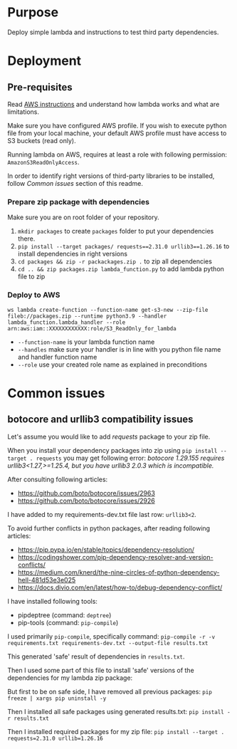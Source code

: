 # Purpose

Deploy simple lambda and instructions to test third party dependencies.

# Deployment

## Pre-requisites

Read [AWS instructions](https://docs.aws.amazon.com/lambda/latest/dg/python-package.html) and understand how lambda works and what are limitations.

Make sure you have configured AWS profile. If you wish to execute python file from your local machine, your default AWS profile must have access to S3 buckets (read only).

Running lambda on AWS, requires at least a role with following permission: `AmazonS3ReadOnlyAccess`.

In order to identify right versions of third-party libraries to be installed, follow *Common issues* section of this readme.


### Prepare zip package with dependencies

Make sure you are on root folder of your repository.
1. `mkdir packages` to create `packages` folder to put your dependencies there.
2. `pip install --target packages/ requests==2.31.0 urllib3==1.26.16` to install dependencies in right versions
3. `cd packages && zip -r packackages.zip .` to zip all dependencies
4. `cd .. && zip packages.zip lambda_function.py` to add lambda python file to zip

### Deploy to AWS

`ws lambda create-function --function-name get-s3-new --zip-file fileb://packages.zip --runtime python3.9 --handler lambda_function.lambda_handler --role arn:aws:iam::XXXXXXXXXXXX:role/S3_ReadOnly_for_lambda`

* `--function-name` is your lambda function name
* `--handles` make sure your handler is in line with you python file name and handler function name
* `--role` use your created role name as explained in preconditions


# Common issues

## botocore and urllib3 compatibility issues

Let's assume you would like to add *requests* package to your zip file.

When you install your dependency packages into zip using `pip install --target
. requests` you may get following error: *botocore 1.29.155 requires
urllib3<1.27,>=1.25.4, but you have urllib3 2.0.3 which is incompatible.*

After consulting following articles:
* https://github.com/boto/botocore/issues/2963
* https://github.com/boto/botocore/issues/2926

I have added to my requirements-dev.txt file last row: `urllib3<2`.

To avoid further conflicts in python packages, after reading following
articles:
* https://pip.pypa.io/en/stable/topics/dependency-resolution/
* https://codingshower.com/pip-dependency-resolver-and-version-conflicts/
* https://medium.com/knerd/the-nine-circles-of-python-dependency-hell-481d53e3e025
* https://docs.divio.com/en/latest/how-to/debug-dependency-conflict/

I have installed following tools:
* pipdeptree (command: `deptree`)
* pip-tools (command: `pip-compile`)

I used primarily `pip-compile`, specifically command: `pip-compile -r -v
requirements.txt requirements-dev.txt --output-file results.txt`

This generated 'safe' result of dependencies in `results.txt`.

Then I used some part of this file to install 'safe' versions of the
dependencies for my lambda zip package:

But first to be on safe side, I have removed all previous packages:
`pip freeze | xargs pip uninstall -y`

Then I installed all safe packages using generated results.txt:
`pip install -r results.txt`

Then I installed required packages for my zip file:
`pip install --target . requests=2.31.0 urllib=1.26.16`
